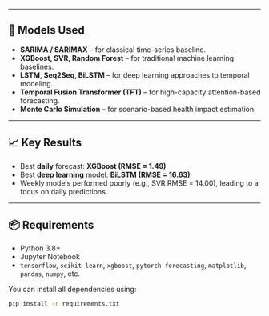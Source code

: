 
---

## 🧠 Models Used

- **SARIMA / SARIMAX** – for classical time-series baseline.
- **XGBoost, SVR, Random Forest** – for traditional machine learning baselines.
- **LSTM, Seq2Seq, BiLSTM** – for deep learning approaches to temporal modeling.
- **Temporal Fusion Transformer (TFT)** – for high-capacity attention-based forecasting.
- **Monte Carlo Simulation** – for scenario-based health impact estimation.

---

## 📈 Key Results

- Best **daily** forecast: **XGBoost (RMSE = 1.49)**
- Best **deep learning** model: **BiLSTM (RMSE = 16.63)**
- Weekly models performed poorly (e.g., SVR RMSE = 14.00), leading to a focus on daily predictions.

---

## 📦 Requirements

- Python 3.8+
- Jupyter Notebook
- `tensorflow`, `scikit-learn`, `xgboost`, `pytorch-forecasting`, `matplotlib`, `pandas`, `numpy`, etc.

You can install all dependencies using:

```bash
pip install -r requirements.txt

